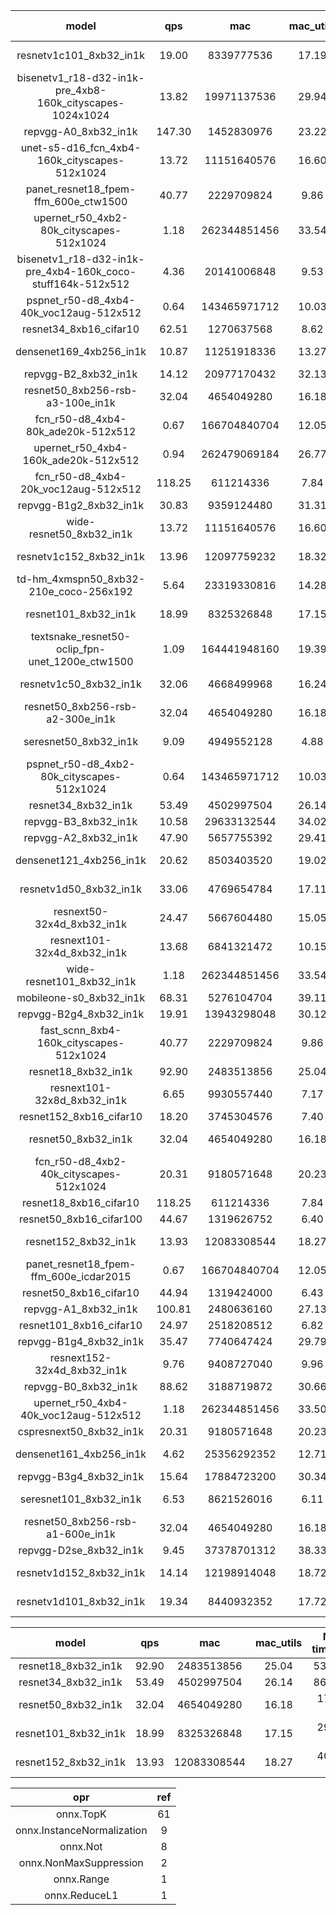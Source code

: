 | model | qps | mac | mac_utils | NEU timecost | efficiency |
| :-: | :-: | :-: | :-: | :-: | :-: |
| resnetv1c101_8xb32_in1k |  19.00 | 8339777536 | 17.19 | 29355 us | 284101 |
| bisenetv1_r18-d32-in1k-pre_4xb8-160k_cityscapes-1024x1024 |  13.82 | 19971137536 | 29.94 |  |  |
| repvgg-A0_8xb32_in1k |  147.30 | 1452830976 | 23.22 |  |  |
| unet-s5-d16_fcn_4xb4-160k_cityscapes-512x1024 |  13.72 | 11151640576 | 16.60 |  |  |
| panet_resnet18_fpem-ffm_600e_ctw1500 |  40.77 | 2229709824 | 9.86 |  |  |
| upernet_r50_4xb2-80k_cityscapes-512x1024 |  1.18 | 262344851456 | 33.54 |  |  |
| bisenetv1_r18-d32-in1k-pre_4xb4-160k_coco-stuff164k-512x512 |  4.36 | 20141006848 | 9.53 |  |  |
| pspnet_r50-d8_4xb4-40k_voc12aug-512x512 |  0.64 | 143465971712 | 10.03 |  |  |
| resnet34_8xb16_cifar10 |  62.51 | 1270637568 | 8.62 |  |  |
| densenet169_4xb256_in1k |  10.87 | 11251918336 | 13.27 | 42981 us | 261788 |
| repvgg-B2_8xb32_in1k |  14.12 | 20977170432 | 32.13 |  |  |
| resnet50_8xb256-rsb-a3-100e_in1k |  32.04 | 4654049280 | 16.18 | 17793 us | 261566 |
| fcn_r50-d8_4xb4-80k_ade20k-512x512 |  0.67 | 166704840704 | 12.05 |  |  |
| upernet_r50_4xb4-160k_ade20k-512x512 |  0.94 | 262479069184 | 26.77 |  |  |
| fcn_r50-d8_4xb4-20k_voc12aug-512x512 |  118.25 | 611214336 | 7.84 |  |  |
| repvgg-B1g2_8xb32_in1k |  30.83 | 9359124480 | 31.31 |  |  |
| wide-resnet50_8xb32_in1k |  13.72 | 11151640576 | 16.60 |  |  |
| resnetv1c152_8xb32_in1k |  13.96 | 12097759232 | 18.32 | 40156 us | 301269 |
| td-hm_4xmspn50_8xb32-210e_coco-256x192 |  5.64 | 23319330816 | 14.28 | 96462 us | 241746 |
| resnet101_8xb32_in1k |  18.99 | 8325326848 | 17.15 | 29384 us | 283329 |
| textsnake_resnet50-oclip_fpn-unet_1200e_ctw1500 |  1.09 | 164441948160 | 19.39 |  |  |
| resnetv1c50_8xb32_in1k |  32.06 | 4668499968 | 16.24 | 17789 us | 262437 |
| resnet50_8xb256-rsb-a2-300e_in1k |  32.04 | 4654049280 | 16.18 | 17789 us | 261625 |
| seresnet50_8xb32_in1k |  9.09 | 4949552128 | 4.88 | 47904 us | 103322 |
| pspnet_r50-d8_4xb2-80k_cityscapes-512x1024 |  0.64 | 143465971712 | 10.03 |  |  |
| resnet34_8xb32_in1k |  53.49 | 4502997504 | 26.14 | 8643 us | 520999 |
| repvgg-B3_8xb32_in1k |  10.58 | 29633132544 | 34.02 |  |  |
| repvgg-A2_8xb32_in1k |  47.90 | 5657755392 | 29.41 |  |  |
| densenet121_4xb256_in1k |  20.62 | 8503403520 | 19.02 | 24846 us | 342244 |
| resnetv1d50_8xb32_in1k |  33.06 | 4769654784 | 17.11 | 17002 us | 280535 |
| resnext50-32x4d_8xb32_in1k |  24.47 | 5667604480 | 15.05 | 27266 us | 207863 |
| resnext101-32x4d_8xb32_in1k |  13.68 | 6841321472 | 10.15 | 50006 us | 136810 |
| wide-resnet101_8xb32_in1k |  1.18 | 262344851456 | 33.54 |  |  |
| mobileone-s0_8xb32_in1k |  68.31 | 5276104704 | 39.11 |  |  |
| repvgg-B2g4_8xb32_in1k |  19.91 | 13943298048 | 30.12 |  |  |
| fast_scnn_8xb4-160k_cityscapes-512x1024 |  40.77 | 2229709824 | 9.86 |  |  |
| resnet18_8xb32_in1k |  92.90 | 2483513856 | 25.04 | 5390 us | 460763 |
| resnext101-32x8d_8xb32_in1k |  6.65 | 9930557440 | 7.17 | 106705 us | 93066 |
| resnet152_8xb16_cifar10 |  18.20 | 3745304576 | 7.40 |  |  |
| resnet50_8xb32_in1k |  32.04 | 4654049280 | 16.18 | 17793 us | 261566 |
| fcn_r50-d8_4xb2-40k_cityscapes-512x1024 |  20.31 | 9180571648 | 20.23 |  |  |
| resnet18_8xb16_cifar10 |  118.25 | 611214336 | 7.84 |  |  |
| resnet50_8xb16_cifar100 |  44.67 | 1319626752 | 6.40 |  |  |
| resnet152_8xb32_in1k |  13.93 | 12083308544 | 18.27 | 40188 us | 300670 |
| panet_resnet18_fpem-ffm_600e_icdar2015 |  0.67 | 166704840704 | 12.05 |  |  |
| resnet50_8xb16_cifar10 |  44.94 | 1319424000 | 6.43 |  |  |
| repvgg-A1_8xb32_in1k |  100.81 | 2480636160 | 27.13 |  |  |
| resnet101_8xb16_cifar10 |  24.97 | 2518208512 | 6.82 |  |  |
| repvgg-B1g4_8xb32_in1k |  35.47 | 7740647424 | 29.79 |  |  |
| resnext152-32x4d_8xb32_in1k |  9.76 | 9408727040 | 9.96 | 70911 us | 132684 |
| repvgg-B0_8xb32_in1k |  88.62 | 3188719872 | 30.66 |  |  |
| upernet_r50_4xb4-40k_voc12aug-512x512 |  1.18 | 262344851456 | 33.50 |  |  |
| cspresnext50_8xb32_in1k |  20.31 | 9180571648 | 20.23 |  |  |
| densenet161_4xb256_in1k |  4.62 | 25356292352 | 12.71 | 102217 us | 248063 |
| repvgg-B3g4_8xb32_in1k |  15.64 | 17884723200 | 30.34 |  |  |
| seresnet101_8xb32_in1k |  6.53 | 8621526016 | 6.11 | 73724 us | 116943 |
| resnet50_8xb256-rsb-a1-600e_in1k |  32.04 | 4654049280 | 16.18 | 17776 us | 261816 |
| repvgg-D2se_8xb32_in1k |  9.45 | 37378701312 | 38.33 |  |  |
| resnetv1d152_8xb32_in1k |  14.14 | 12198914048 | 18.72 | 39361 us | 309924 |
| resnetv1d101_8xb32_in1k |  19.34 | 8440932352 | 17.72 | 28630 us | 294828 |


| model | qps | mac | mac_utils | NEU timecost | efficiency |
| :-: | :-: | :-: | :-: | :-: | :-: |
| resnet18_8xb32_in1k |  92.90 | 2483513856 | 25.04 | 5390 us | 460763 |
| resnet34_8xb32_in1k |  53.49 | 4502997504 | 26.14 | 8643 us | 520999 |
| resnet50_8xb32_in1k |  32.04 | 4654049280 | 16.18 | 17793 us | 261566 |
| resnet101_8xb32_in1k |  18.99 | 8325326848 | 17.15 | 29384 us | 283329 |
| resnet152_8xb32_in1k |  13.93 | 12083308544 | 18.27 | 40188 us | 300670 |


| opr | ref |
| :-: | :-: |
| onnx.TopK | 61 |
| onnx.InstanceNormalization | 9 |
| onnx.Not | 8 |
| onnx.NonMaxSuppression | 2 |
| onnx.Range | 1 |
| onnx.ReduceL1 | 1 |
